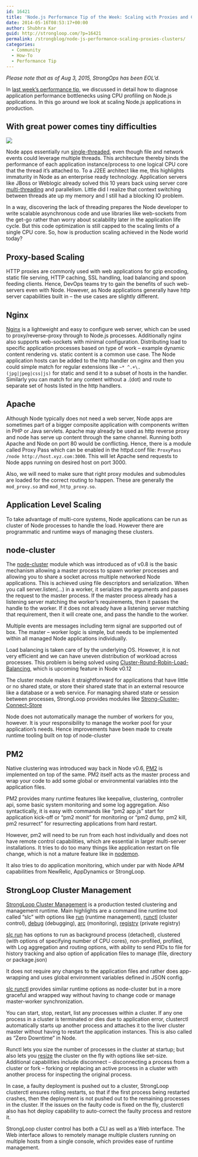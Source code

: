 ```yaml
---
id: 16421
title: 'Node.js Performance Tip of the Week: Scaling with Proxies and Clusters'
date: 2014-05-16T08:53:17+00:00
author: Shubhra Kar
guid: http://strongloop.com/?p=16421
permalink: /strongblog/node-js-performance-scaling-proxies-clusters/
categories:
  - Community
  - How-To
  - Performance Tip
---
```

_Please note that as of Aug 3, 2015, StrongOps has been EOL&#8217;d._

In [last week’s performance tip](http://strongloop.com/strongblog/node-js-performance-tip-cpu-profiler/), we discussed in detail how to diagnose application performance bottlenecks using CPU profiling on Node.js applications. In this go around we look at scaling Node.js applications in production.

## **With great power comes tiny difficulties**

<img class="aligncenter size-full wp-image-16429" src="{{site.url}}/blog-assets/2014/05/hulk1.jpg"  />

Node apps essentially run [single-threaded](http://en.wikipedia.org/wiki/Single_threading), even though file and network events could leverage multiple threads. This architecture thereby binds the performance of each application instance/process to one logical CPU core that the thread it&#8217;s attached to. To a J2EE architect like me, this highlights immaturity in Node as an enterprise ready technology. Application servers like JBoss or Weblogic already solved this 10 years back using server core [multi-threading](http://en.wikipedia.org/wiki/Multithreading_(computer_architecture)) and parallelism. Little did I realize that context switching between threads ate up my memory and I still had a blocking IO problem.

In a way, discovering the lack of threading prepares the Node developer to write scalable asynchronous code and use libraries like web-sockets from the get-go rather than worry about scalability later in the application life cycle. But this code optimization is still capped to the scaling limits of a single CPU core. So, how is production scaling achieved in the Node world today?<!--more-->

## **Proxy-based Scaling**

HTTP proxies are commonly used with web applications for gzip encoding, static file serving, HTTP caching, SSL handling, load balancing and spoon feeding clients. Hence, DevOps teams try to gain the benefits of such web-servers even with Node. However, as Node applications generally have http server capabilities built in &#8211; the use cases are slightly different.

## **Nginx**

[Nginx](http://wiki.nginx.org/Main) is a lightweight and easy to configure web server, which can be used to proxy/reverse-proxy through to Node.js processes. Additionally nginx also supports web-sockets with minimal configuration. Distributing load to specific application processes based on type of work &#8211; example dynamic content rendering vs. static content is a common use case. The Node application hosts can be added to the http handler on nginx and then you could simple match for regular extensions like `~* ^.+\.(jpg|jpeg|css|js)` for static and send it to a subset of hosts in the handler. Similarly you can match for any content without a .(dot) and route to separate set of hosts listed in the http handlers.

## **Apache**

Although Node typically does not need a web server, Node apps are sometimes part of a bigger composite application with components written in PHP or Java servlets. Apache may already be used as http reverse proxy and node has serve up content through the same channel. Running both Apache and Node on port 80 would be conflicting. Hence, there is a module called Proxy Pass which can be enabled in the httpd.conf file: `ProxyPass /node http://host.xyz.com:3000`. This will let Apache send requests to Node apps running on desired host on port 3000.

Also, we will need to make sure that right proxy modules and submodules are loaded for the correct routing to happen. These are generally the `mod_proxy.so` and `mod_http_proxy.so`.

## **Application Level Scaling**

To take advantage of multi-core systems, Node applications can be run as cluster of Node processes to handle the load. However there are programmatic and runtime ways of managing these clusters.

## **node-cluster**

The [node-cluster](http://nodejs.org/api/cluster.html) module which was introduced as of v0.8 is the basic mechanism allowing a master process to spawn worker processes and allowing you to share a socket across multiple networked Node applications. This is achieved using file descriptors and serialization. When you call server.listen(&#8230;) in a worker, it serializes the arguments and passes the request to the master process. If the master process already has a listening server matching the worker&#8217;s requirements, then it passes the handle to the worker. If it does not already have a listening server matching that requirement, then it will create one, and pass the handle to the worker.

Multiple events are messages including term signal are supported out of box. The master &#8211; worker logic is simple, but needs to be implemented within all managed Node applications individually.

Load balancing is taken care of by the underlying OS. However, it is not very efficient and we can have uneven distribution of workload across processes. This problem is being solved using [Cluster-Round-Robin-Load-Balancing](http://strongloop.com/strongblog/whats-new-in-node-js-v0-12-cluster-round-robin-load-balancing/), which is upcoming feature in Node v0.12

The cluster module makes it straightforward for applications that have little or no shared state, or store their shared state that in an external resource like a database or a web service. For managing shared state or session between processes, StrongLoop provides modules like [Strong-Cluster-Connect-Store](http://docs.strongloop.com/display/SLC/Strong+Cluster+Connect+Store)

Node does not automatically manage the number of workers for you, however. It is your responsibility to manage the worker pool for your application&#8217;s needs. Hence improvements have been made to create runtime tooling built on top of node-cluster

## **PM2**

Native clustering was introduced way back in Node v0.6, [PM2](https://github.com/Unitech/pm2) is implemented on top of the same. PM2 itself acts as the master process and wrap your code to add some global or environmental variables into the application files.

PM2 provides many runtime features like keepalive, clustering, controller api, some basic system monitoring and some log aggregation. Also syntactically, it is easy with commands like “pm2 app.js” start for application kick-off or “pm2 monit” for monitoring or “pm2 dump, pm2 kill, pm2 resurrect” for resurrecting applications from hard restart.

However, pm2 will need to be run from each host individually and does not have remote control capabilities, which are essential in larger multi-server installations. It tries to do too many things like application restart on file change, which is not a mature feature like in [nodemon](https://github.com/remy/nodemon).

It also tries to do application monitoring, which under par with Node APM capabilities from NewRelic, AppDynamics or StrongLoop.

## **StrongLoop Cluster Management**

[StrongLoop Cluster Management](http://docs.strongloop.com/display/NODE/Controlling+an+application+cluster) is a production tested clustering and management runtime. Main highlights are a command line runtime tool called “slc” with options like [run](http://docs.strongloop.com/display/SLC/Running+apps+with+slc) (runtime management), [runctl](http://docs.strongloop.com/display/NODE/slc+runctl) (cluster control), [debug](http://docs.strongloop.com/display/SLC/Debugging+applications) (debugging), [arc](http://docs.strongloop.com/display/SLC/Viewing+metrics+with+Arc) (monitoring), [registry](http://docs.strongloop.com/display/NODE/slc+registry) (private registry)

[slc run](http://docs.strongloop.com/display/SLC/Running+apps+with+slc) has options to run as background process (detached), clustered (with options of specifying number of CPU cores), non-profiled, profiled, with Log aggregation and routing options, with ability to send PIDs to file for history tracking and also option of application files to manage (file, directory or package.json)

It does not require any changes to the application files and rather does app-wrapping and uses global environment variables defined in JSON config.

[slc runctl](http://docs.strongloop.com/display/NODE/slc+runctl) provides similar runtime options as node-cluster but in a more graceful and wrapped way without having to change code or manage master-worker synchronization.

You can start, stop, restart, list any processes within a cluster. If any one process in a cluster is terminated or dies due to application error, clusterctl automatically starts up another process and attaches it to the liver cluster master without having to restart the application instances. This is also called as “Zero Downtime” in Node.

Runctl lets you size the number of processes in the cluster at startup; but also lets you [resize](http://docs.strongloop.com/display/SLC/Control+an+application+cluster) the cluster on the fly with options like set-size. Additional capabilities include disconnect &#8211; disconnecting a process from a cluster or fork &#8211; forking or replacing an active process in a cluster with another process for inspecting the original process.

In case, a faulty deployment is pushed out to a cluster, StrongLoop clusterctl ensures rolling restarts, so that if the first process being restarted crashes, then the deployment is not pushed out to the remaining processes in the cluster. If the issues on the faulty code is fixed on the fly, clusterctl also has hot deploy capability to auto-correct the faulty process and restore it.

StrongLoop cluster control has both a CLI as well as a Web interface. The Web interface allows to remotely manage multiple clusters running on multiple hosts from a single console, which provides ease of runtime management.
